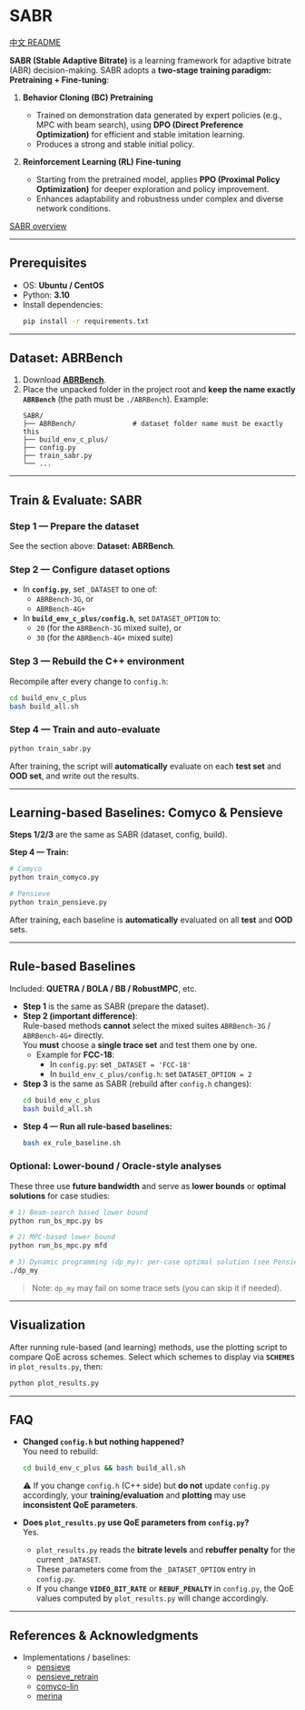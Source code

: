 # SABR

[中文 README](./README_CN.md)

**SABR (Stable Adaptive Bitrate)** is a learning framework for adaptive bitrate (ABR) decision-making. SABR adopts a **two-stage training paradigm: Pretraining + Fine-tuning**:

1. **Behavior Cloning (BC) Pretraining**  
   - Trained on demonstration data generated by expert policies (e.g., MPC with beam search), using **DPO (Direct Preference Optimization)** for efficient and stable imitation learning.  
   - Produces a strong and stable initial policy.

2. **Reinforcement Learning (RL) Fine-tuning**  
   - Starting from the pretrained model, applies **PPO (Proximal Policy Optimization)** for deeper exploration and policy improvement.  
   - Enhances adaptability and robustness under complex and diverse network conditions.

[SABR overview](./assets/sabr.png)

---

## Prerequisites

- OS: **Ubuntu / CentOS**  
- Python: **3.10**
- Install dependencies:
  ```bash
  pip install -r requirements.txt
  ```

---

## Dataset: ABRBench

1. Download **[ABRBench](https://github.com/luopeng69131/ABRBench)**.  
2. Place the unpacked folder in the project root and **keep the name exactly `ABRBench`** (the path must be `./ABRBench`). Example:
   ```
   SABR/
   ├── ABRBench/              # dataset folder name must be exactly this
   ├── build_env_c_plus/
   ├── config.py
   ├── train_sabr.py
   └── ...
   ```

---

## Train & Evaluate: SABR

### Step 1 — Prepare the dataset
See the section above: **Dataset: ABRBench**.

### Step 2 — Configure dataset options
- In **`config.py`**, set `_DATASET` to one of:
  - `ABRBench-3G`, or  
  - `ABRBench-4G+`
- In **`build_env_c_plus/config.h`**, set `DATASET_OPTION` to:
  - `20` (for the `ABRBench-3G` mixed suite), or  
  - `30` (for the `ABRBench-4G+` mixed suite)

### Step 3 — Rebuild the C++ environment
Recompile after every change to `config.h`:
```bash
cd build_env_c_plus
bash build_all.sh
```

### Step 4 — Train and auto-evaluate
```bash
python train_sabr.py
```
After training, the script will **automatically** evaluate on each **test set** and **OOD set**, and write out the results.

---

## Learning-based Baselines: Comyco & Pensieve

**Steps 1/2/3** are the same as SABR (dataset, config, build).

**Step 4 — Train:**
```bash
# Comyco
python train_comyco.py

# Pensieve
python train_pensieve.py
```
After training, each baseline is **automatically** evaluated on all **test** and **OOD** sets.

---

## Rule-based Baselines

Included: **QUETRA / BOLA / BB / RobustMPC**, etc.

- **Step 1** is the same as SABR (prepare the dataset).  
- **Step 2 (important difference)**:  
  Rule-based methods **cannot** select the mixed suites `ABRBench-3G` / `ABRBench-4G+` directly.  
  You **must** choose a **single trace set** and test them one by one.  
  - Example for **FCC-18**:  
    - In `config.py`: set `_DATASET = 'FCC-18'`  
    - In `build_env_c_plus/config.h`: set `DATASET_OPTION = 2`
- **Step 3** is the same as SABR (rebuild after `config.h` changes):
  ```bash
  cd build_env_c_plus
  bash build_all.sh
  ```
- **Step 4 — Run all rule-based baselines:**
  ```bash
  bash ex_rule_baseline.sh
  ```

### Optional: Lower-bound / Oracle-style analyses
These three use **future bandwidth** and serve as **lower bounds** or **optimal solutions** for case studies:
```bash
# 1) Beam-search based lower bound
python run_bs_mpc.py bs

# 2) MPC-based lower bound
python run_bs_mpc.py mfd

# 3) Dynamic programming (dp_my): per-case optimal solution (see Pensieve paper)
./dp_my
```
> Note: `dp_my` may fail on some trace sets (you can skip it if needed).

---

## Visualization

After running rule-based (and learning) methods, use the plotting script to compare QoE across schemes. Select which schemes to display via **`SCHEMES`** in `plot_results.py`, then:
```bash
python plot_results.py
```

---

## FAQ

- **Changed `config.h` but nothing happened?**  
  You need to rebuild:  
  ```bash
  cd build_env_c_plus && bash build_all.sh
  ```
  ⚠️ If you change `config.h` (C++ side) but **do not** update `config.py` accordingly, your **training/evaluation** and **plotting** may use **inconsistent QoE parameters**.

- **Does `plot_results.py` use QoE parameters from `config.py`?**  
  Yes.  
  - `plot_results.py` reads the **bitrate levels** and **rebuffer penalty** for the current `_DATASET`.  
  - These parameters come from the `_DATASET_OPTION` entry in `config.py`.  
  - If you change **`VIDEO_BIT_RATE`** or **`REBUF_PENALTY`** in `config.py`, the QoE values computed by `plot_results.py` will change accordingly.

---

## References & Acknowledgments
- Implementations / baselines:
  - [pensieve](https://github.com/hongzimao/pensieve)
  - [pensieve_retrain](https://github.com/GreenLv/pensieve_retrain)
  - [comyco-lin](https://github.com/godka/comyco-lin)
  - [merina](https://github.com/confiwent/merina/)
